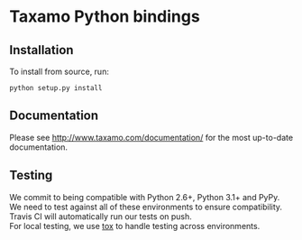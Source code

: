 # Taxamo Python bindings

## Installation

To install from source, run:

    python setup.py install

## Documentation

Please see http://www.taxamo.com/documentation/ for the most up-to-date documentation.

## Testing

We commit to being compatible with Python 2.6+, Python 3.1+ and PyPy.  We need to test against all of these environments to ensure compatibility.  Travis CI will automatically run our tests on push.  
For local testing, we use [tox](http://tox.readthedocs.org/) to handle testing across environments.

